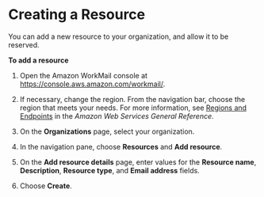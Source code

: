 # Creating a Resource<a name="create_resource"></a>

You can add a new resource to your organization, and allow it to be reserved\.

**To add a resource**

1. Open the Amazon WorkMail console at [https://console\.aws\.amazon\.com/workmail/](https://console.aws.amazon.com/workmail/)\.

1. If necessary, change the region\. From the navigation bar, choose the region that meets your needs\. For more information, see [Regions and Endpoints](http://docs.aws.amazon.com/general/latest/gr/index.html?rande.html) in the *Amazon Web Services General Reference*\.

1. On the **Organizations** page, select your organization\.

1. In the navigation pane, choose **Resources** and **Add resource**\.

1. On the **Add resource details** page, enter values for the **Resource name**, **Description**, **Resource type**, and **Email address** fields\.

1. Choose **Create**\.